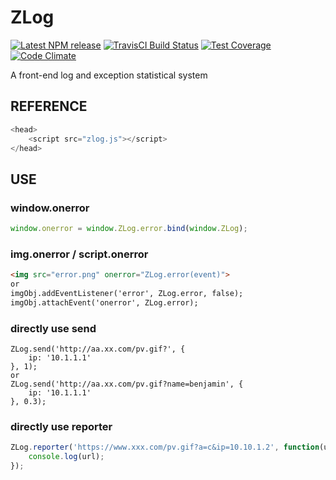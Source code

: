 # ZLog

[![Latest NPM release][npm-badge]][npm-badge-url]
[![TravisCI Build Status][travis-badge]][travis-badge-url]
[![Test Coverage][coveralls-badge]][coveralls-badge-url]
[![Code Climate][codeclimate-badge]][codeclimate-badge-url]

[npm-badge]: https://img.shields.io/npm/v/zloger.svg
[npm-badge-url]: https://www.npmjs.com/package/zloger
[travis-badge]: https://img.shields.io/travis/zuojj/zlog/master.svg?label=TravisCI
[travis-badge-url]: https://travis-ci.org/zuojj/zlog
[coveralls-badge]: https://img.shields.io/coveralls/zuojj/zlog/master.svg
[coveralls-badge-url]: https://coveralls.io/github/zuojj/zlog
[codeclimate-badge]: https://img.shields.io/codeclimate/github/zuojj/zlog.svg
[codeclimate-badge-url]: https://codeclimate.com/github/zuojj/zlog

A front-end log and exception statistical system

## REFERENCE
```js
<head>
    <script src="zlog.js"></script>
</head>
```

## USE

### window.onerror
```js
window.onerror = window.ZLog.error.bind(window.ZLog);
```

### img.onerror / script.onerror
```html
<img src="error.png" onerror="ZLog.error(event)">
or
imgObj.addEventListener('error', ZLog.error, false);
imgObj.attachEvent('onerror', ZLog.error);
```

### directly use send
```
ZLog.send('http://aa.xx.com/pv.gif?', {
    ip: '10.1.1.1'
}, 1);
or
ZLog.send('http://aa.xx.com/pv.gif?name=benjamin', {
    ip: '10.1.1.1'
}, 0.3);
```

### directly use reporter
```js
ZLog.reporter('https://www.xxx.com/pv.gif?a=c&ip=10.10.1.2', function(url) {
    console.log(url);
});
```

